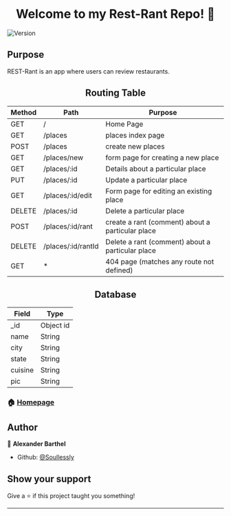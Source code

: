 <h1 align="center">Welcome to my Rest-Rant Repo! 👋</h1>
<p>
  <img alt="Version" src="https://img.shields.io/badge/version-0.1-blue.svg?cacheSeconds=2592000" />
</p>

<h2>Purpose</h2>
REST-Rant is an app where users can review restaurants. 

<h2 align="center">Routing Table</h2>
<table>
<thead>
<tr>
<th>Method</th>
<th>Path</th>
<th>Purpose</th>
</tr>
</thead>
<tbody>
<tr>
<td>GET</td>
<td>/</td>
<td>Home Page</td>
</tr>
<tr>
<td>GET</td>
<td>/places</td>
<td>places index page</td>
</tr>
<tr>
<td>POST</td>
<td>/places</td>
<td>create new places</td>
</tr>
<tr>
<td>GET</td>
<td>/places/new</td>
<td>form page for creating a new place</td>
</tr>
<tr>
<td>GET</td>
<td>/places/:id</td>
<td>Details about a particular place</td>
</tr>
<tr>
<td>PUT</td>
<td>/places/:id</td>
<td>Update a particular place</td>
</tr>
<tr>
<td>GET</td>
<td>/places/:id/edit</td>
<td>Form page for editing an existing place</td>
</tr>
<tr>
<td>DELETE</td>
<td>/places/:id</td>
<td>Delete a particular place</td>
</tr>
<tr>
<td>POST</td>
<td>/places/:id/rant</td>
<td>create a rant (comment) about a particular place</td>
</tr>
<tr>
<td>DELETE</td>
<td>/places/:id/rantId</td>
<td>Delete a rant (comment) about a particular place</td>
</tr>
<tr>
<td>GET</td>
<td>*</td>
<td>404 page (matches any route not defined)</td>
</tr>
</tbody>
</table>

<h2 align="center">Database</h2>
<table>
<tbody>
<thead>
<tr>
<th>Field</th>
<th>Type</th>
</tr>
</thead>
<tr>
<td>_id</td>
<td>Object id</td>
</tr>
<tr>
<td>name</td>
<td>String</td>
</tr>
<tr>
<td>city</td>
<td>String</td>
</tr>
<tr>
<td>state</td>
<td>String</td>
</tr>
<tr>
<td>cuisine</td>
<td>String</td>
</tr>
<tr>
<td>pic</td>
<td>String</td>
</tr>
</tbody>
</table>

### 🏠 [Homepage](https://github.com/Soullessly/project-REST-rant)

## Author

👤 **Alexander Barthel**

* Github: [@Soullessly](https://github.com/Soullessly)

## Show your support

Give a ⭐️ if this project taught you something!

***
